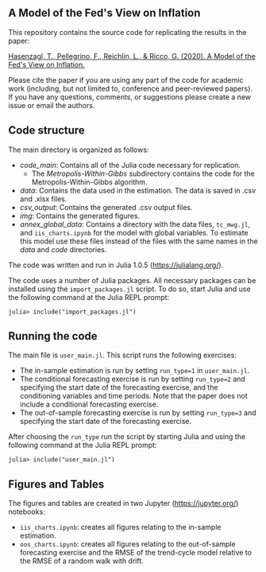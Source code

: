 ## A Model of the Fed's View on Inflation

This repository contains the source code for replicating the results in the paper:

[Hasenzagl, T., Pellegrino, F., Reichlin, L., & Ricco, G. (2020). A Model of the Fed's View on Inflation.](https://arxiv.org/abs/2006.14110)

Please cite the paper if you are using any part of the code for academic work (including, but not limited to, conference and peer-reviewed papers). If you have any questions, comments, or suggestions please create a new issue or email the authors.

## Code structure
The main directory is organized as follows:

* *code_main*: Contains all of the Julia code necessary for replication.
    + The *Metropolis-Within-Gibbs* subdirectory contains the code for the Metropolis-Within-Gibbs algorithm.
* *data*: Contains the data used in the estimation. The data is saved in .csv and .xlsx files. 
* *csv_output*: Contains the generated .csv output files.   
* *img*: Contains the generated figures.
* *annex_global_data*: Contains a directory with the data files, `tc_mwg.jl`, and `iis_charts.ipynb` for the model with global variables. To estimate this model use these files instead of the files with the same names in the *data* and *code* directories. 

The code was written and run in Julia 1.0.5 (https://julialang.org/).

The code uses a number of Julia packages. All necessary packages can be installed using the `import_packages.jl` script. To do so, start Julia and use the following command at the Julia REPL prompt: 

`julia> include("import_packages.jl")`

## Running the code

The main file is `user_main.jl`. This script runs the following exercises:

* The in-sample estimation is run by setting `run_type=1` in `user_main.jl`.
* The conditional forecasting exercise is run by setting `run_type=2` and specifying the start date of the forecasting exercise, and the conditioning variables and time periods. Note that the paper does not include a conditional forecasting exercise. 
* The out-of-sample forecasting exercise is run by setting `run_type=3` and specifying the start date of the forecasting exercise.

After choosing the `run_type` run the script by starting Julia and using the following command at the Julia REPL prompt: 

`julia> include("user_main.jl")`

## Figures and Tables

The figures and tables are created in two Jupyter (https://jupyter.org/) notebooks:

* `iis_charts.ipynb`: creates all figures relating to the in-sample estimation.
* `oos_charts.ipynb`: creates all figures relating to the out-of-sample forecasting exercise and the RMSE of the trend-cycle model relative to the RMSE of a random walk with drift. 
